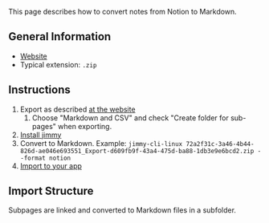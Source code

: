 This page describes how to convert notes from Notion to Markdown.

## General Information

- [Website](https://www.notion.so/)
- Typical extension: `.zip`

## Instructions

1. Export as described [at the website](https://www.notion.so/help/export-your-content#export-your-entire-workspace)
    1. Choose "Markdown and CSV" and check "Create folder for sub-pages" when exporting.
2. [Install jimmy](../index.md#installation)
3. Convert to Markdown. Example: `jimmy-cli-linux 72a2f31c-3a46-4b44-826d-ae046e693551_Export-d609fb9f-43a4-475d-ba88-1db3e9e6bcd2.zip --format notion`
4. [Import to your app](../import_instructions.md)

## Import Structure

Subpages are linked and converted to Markdown files in a subfolder.
